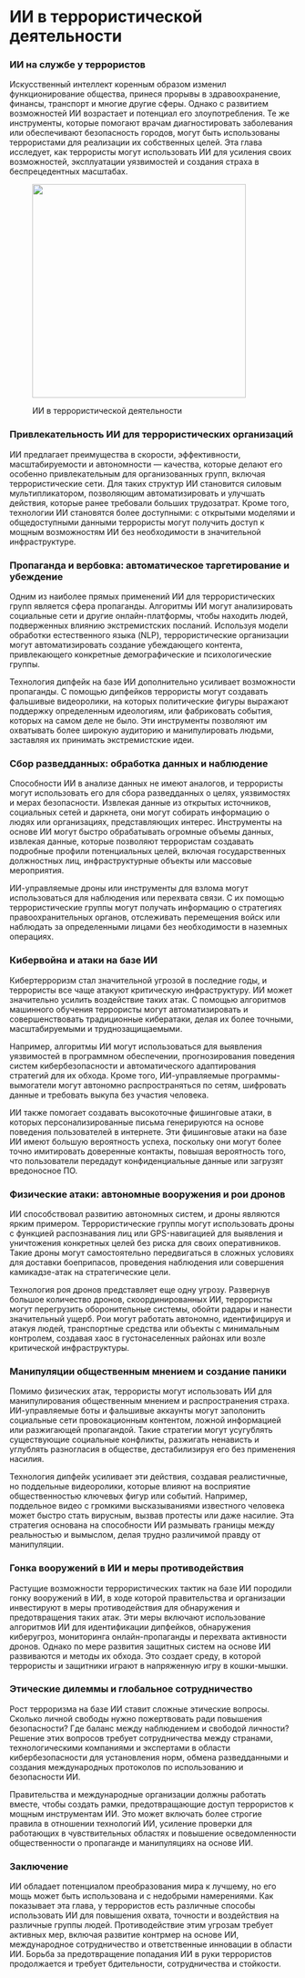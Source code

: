 # ИИ в террористической деятельности

### ИИ на службе у террористов

Искусственный интеллект коренным образом изменил функционирование общества, принеся прорывы в здравоохранение, финансы, транспорт и многие другие сферы. Однако с развитием возможностей ИИ возрастает и потенциал его злоупотребления. Те же инструменты, которые помогают врачам диагностировать заболевания или обеспечивают безопасность городов, могут быть использованы террористами для реализации их собственных целей. Эта глава исследует, как террористы могут использовать ИИ для усиления своих возможностей, эксплуатации уязвимостей и создания страха в беспрецедентных масштабах.

<div align="left"><figure><img src="broken-reference" alt="" width="375"><figcaption><p>ИИ в террористической деятельности</p></figcaption></figure></div>

### Привлекательность ИИ для террористических организаций

ИИ предлагает преимущества в скорости, эффективности, масштабируемости и автономности — качества, которые делают его особенно привлекательным для организованных групп, включая террористические сети. Для таких структур ИИ становится силовым мультипликатором, позволяющим автоматизировать и улучшать действия, которые ранее требовали больших трудозатрат. Кроме того, технологии ИИ становятся более доступными: с открытыми моделями и общедоступными данными террористы могут получить доступ к мощным возможностям ИИ без необходимости в значительной инфраструктуре.

### Пропаганда и вербовка: автоматическое таргетирование и убеждение

Одним из наиболее прямых применений ИИ для террористических групп является сфера пропаганды. Алгоритмы ИИ могут анализировать социальные сети и другие онлайн-платформы, чтобы находить людей, подверженных влиянию экстремистских посланий. Используя модели обработки естественного языка (NLP), террористические организации могут автоматизировать создание убеждающего контента, привлекающего конкретные демографические и психологические группы.

Технология дипфейк на базе ИИ дополнительно усиливает возможности пропаганды. С помощью дипфейков террористы могут создавать фальшивые видеоролики, на которых политические фигуры выражают поддержку определенным идеологиям, или фабриковать события, которых на самом деле не было. Эти инструменты позволяют им охватывать более широкую аудиторию и манипулировать людьми, заставляя их принимать экстремистские идеи.

### Сбор разведданных: обработка данных и наблюдение

Способности ИИ в анализе данных не имеют аналогов, и террористы могут использовать его для сбора разведданных о целях, уязвимостях и мерах безопасности. Извлекая данные из открытых источников, социальных сетей и даркнета, они могут собирать информацию о людях или организациях, представляющих интерес. Инструменты на основе ИИ могут быстро обрабатывать огромные объемы данных, извлекая данные, которые позволяют террористам создавать подробные профили потенциальных целей, включая государственных должностных лиц, инфраструктурные объекты или массовые мероприятия.

ИИ-управляемые дроны или инструменты для взлома могут использоваться для наблюдения или перехвата связи. С их помощью террористические группы могут получать информацию о стратегиях правоохранительных органов, отслеживать перемещения войск или наблюдать за определенными лицами без необходимости в наземных операциях.

### Кибервойна и атаки на базе ИИ

Кибертерроризм стал значительной угрозой в последние годы, и террористы все чаще атакуют критическую инфраструктуру. ИИ может значительно усилить воздействие таких атак. С помощью алгоритмов машинного обучения террористы могут автоматизировать и совершенствовать традиционные кибератаки, делая их более точными, масштабируемыми и труднозащищаемыми.

Например, алгоритмы ИИ могут использоваться для выявления уязвимостей в программном обеспечении, прогнозирования поведения систем кибербезопасности и автоматического адаптирования стратегий для их обхода. Кроме того, ИИ-управляемые программы-вымогатели могут автономно распространяться по сетям, шифровать данные и требовать выкупа без участия человека.

ИИ также помогает создавать высокоточные фишинговые атаки, в которых персонализированные письма генерируются на основе поведения пользователей в интернете. Эти фишинговые атаки на базе ИИ имеют большую вероятность успеха, поскольку они могут более точно имитировать доверенные контакты, повышая вероятность того, что пользователи передадут конфиденциальные данные или загрузят вредоносное ПО.

### Физические атаки: автономные вооружения и рои дронов

ИИ способствовал развитию автономных систем, и дроны являются ярким примером. Террористические группы могут использовать дроны с функцией распознавания лиц или GPS-навигацией для выявления и уничтожения конкретных целей без риска для своих оперативников. Такие дроны могут самостоятельно передвигаться в сложных условиях для доставки боеприпасов, проведения наблюдения или совершения камикадзе-атак на стратегические цели.

Технология роя дронов представляет еще одну угрозу. Развернув большое количество дронов, скоординированных ИИ, террористы могут перегрузить оборонительные системы, обойти радары и нанести значительный ущерб. Рои могут работать автономно, идентифицируя и атакуя людей, транспортные средства или объекты с минимальным контролем, создавая хаос в густонаселенных районах или возле критической инфраструктуры.

### Манипуляции общественным мнением и создание паники

Помимо физических атак, террористы могут использовать ИИ для манипулирования общественным мнением и распространения страха. ИИ-управляемые боты и фальшивые аккаунты могут заполонить социальные сети провокационным контентом, ложной информацией или разжигающей пропагандой. Такие стратегии могут усугублять существующие социальные конфликты, разжигать ненависть и углублять разногласия в обществе, дестабилизируя его без применения насилия.

Технология дипфейк усиливает эти действия, создавая реалистичные, но поддельные видеоролики, которые влияют на восприятие общественностью ключевых фигур или событий. Например, поддельное видео с громкими высказываниями известного человека может быстро стать вирусным, вызвав протесты или даже насилие. Эта стратегия основана на способности ИИ размывать границы между реальностью и вымыслом, делая трудно различимой правду от манипуляции.

### Гонка вооружений в ИИ и меры противодействия

Растущие возможности террористических тактик на базе ИИ породили гонку вооружений в ИИ, в ходе которой правительства и организации инвестируют в меры противодействия для обнаружения и предотвращения таких атак. Эти меры включают использование алгоритмов ИИ для идентификации дипфейков, обнаружения киберугроз, мониторинга онлайн-пропаганды и перехвата активности дронов. Однако по мере развития защитных систем на основе ИИ развиваются и методы их обхода. Это создает среду, в которой террористы и защитники играют в напряженную игру в кошки-мышки.

### Этические дилеммы и глобальное сотрудничество

Рост терроризма на базе ИИ ставит сложные этические вопросы. Сколько личной свободы нужно пожертвовать ради повышения безопасности? Где баланс между наблюдением и свободой личности? Решение этих вопросов требует сотрудничества между странами, технологическими компаниями и экспертами в области кибербезопасности для установления норм, обмена разведданными и создания международных протоколов по использованию и безопасности ИИ.

Правительства и международные организации должны работать вместе, чтобы создать рамки, предотвращающие доступ террористов к мощным инструментам ИИ. Это может включать более строгие правила в отношении технологий ИИ, усиление проверки для работающих в чувствительных областях и повышение осведомленности общественности о пропаганде и манипуляциях на основе ИИ.

### Заключение

ИИ обладает потенциалом преобразования мира к лучшему, но его мощь может быть использована и с недобрыми намерениями. Как показывает эта глава, у террористов есть различные способы использовать ИИ для повышения охвата, точности и воздействия на различные группы людей. Противодействие этим угрозам требует активных мер, включая развитие контрмер на основе ИИ, международное сотрудничество и ответственные инновации в области ИИ. Борьба за предотвращение попадания ИИ в руки террористов продолжается и требует бдительности, сотрудничества и стойкости.
